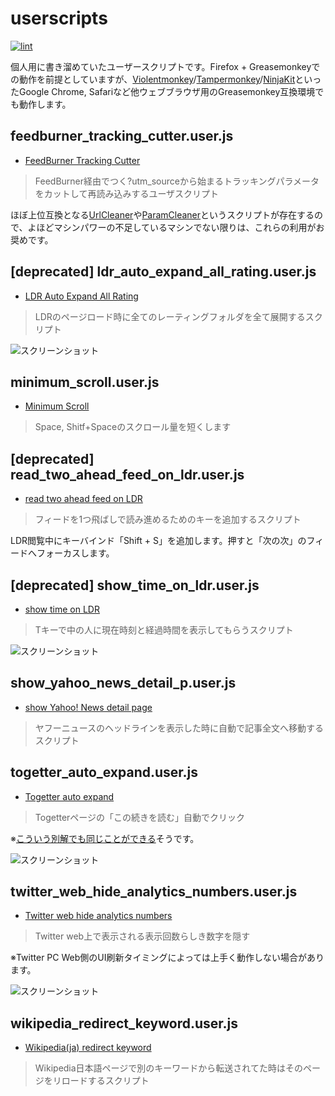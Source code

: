 userscripts
============

[![lint](https://github.com/raimon49/userscripts/actions/workflows/node-test.yml/badge.svg)](https://github.com/raimon49/userscripts/actions/workflows/node-test.yml)

個人用に書き溜めていたユーザースクリプトです。Firefox + Greasemonkeyでの動作を前提としていますが、[Violentmonkey](https://violentmonkey.github.io)/[Tampermonkey](https://www.tampermonkey.net)/[NinjaKit](http://os0x.hatenablog.com/entry/20100612/1276330696)といったGoogle Chrome, Safariなど他ウェブブラウザ用のGreasemonkey互換環境でも動作します。

feedburner\_tracking\_cutter.user.js
----------------------------------

* [FeedBurner Tracking Cutter](https://github.com/raimon49/userscripts/raw/master/feedburner_tracking_cutter.user.js)

> FeedBurner経由でつく?utm\_sourceから始まるトラッキングパラメータをカットして再読み込みするユーザスクリプト

ほぼ上位互換となる[UrlCleaner](https://github.com/ussy/greasemonkey/blob/master/urlcleaner.user.js)や[ParamCleaner](https://github.com/azu/ParamCleaner)というスクリプトが存在するので、よほどマシンパワーの不足しているマシンでない限りは、これらの利用がお奨めです。

[deprecated] ldr\_auto\_expand\_all\_rating.user.js
---------------------------------------------------

* [LDR Auto Expand All Rating](https://github.com/raimon49/userscripts/raw/master/ldr_auto_expand_all_rating.user.js)

> LDRのページロード時に全てのレーティングフォルダを全て展開するスクリプト

![スクリーンショット](http://sangoukan.xrea.jp/cgi-bin/tDiary/images/20140721_0.png)

minimum\_scroll.user.js
-----------------------

* [Minimum Scroll](https://github.com/raimon49/userscripts/raw/master/minimum_scroll.user.js)

> Space, Shitf+Spaceのスクロール量を短くします

[deprecated] read\_two\_ahead\_feed\_on\_ldr.user.js
----------------------------------------------------

* [read two ahead feed on LDR](https://github.com/raimon49/userscripts/raw/master/read_two_ahead_feed_on_ldr.user.js)

> フィードを1つ飛ばしで読み進めるためのキーを追加するスクリプト

LDR閲覧中にキーバインド「Shift + S」を追加します。押すと「次の次」のフィードへフォーカスします。

[deprecated] show\_time\_on\_ldr.user.js
----------------------------------------

* [show time on LDR](https://github.com/raimon49/userscripts/raw/master/show_time_on_ldr.user.js)

> Tキーで中の人に現在時刻と経過時間を表示してもらうスクリプト

![スクリーンショット](http://sangoukan.xrea.jp/cgi-bin/tDiary/images/20080913_1.jpg)

show\_yahoo\_news\_detail\_p.user.js
------------------------------------

* [show Yahoo! News detail page](https://github.com/raimon49/userscripts/raw/master/show_yahoo_news_detail_p.user.js)

> ヤフーニュースのヘッドラインを表示した時に自動で記事全文へ移動するスクリプト

togetter\_auto\_expand.user.js
-------------------------------

* [Togetter auto expand](https://github.com/raimon49/userscripts/raw/master/togetter_auto_expand.user.js)

> Togetterページの「この続きを読む」自動でクリック

※[こういう別解でも同じことができる](https://looxu.blogspot.com/2022/11/refactor-togetter-auto-expand.html)そうです。

![スクリーンショット](https://user-images.githubusercontent.com/221802/204266112-c4d563e4-783b-4093-8e4a-99b5adb3170b.png)

twitter\_web\_hide\_analytics\_numbers.user.js
----------------------------------------------

* [Twitter web hide analytics numbers](https://github.com/raimon49/userscripts/raw/master/twitter_web_hide_analytics_numbers.user.js)

> Twitter web上で表示される表示回数らしき数字を隠す

※Twitter PC Web側のUI刷新タイミングによっては上手く動作しない場合があります。

![スクリーンショット](![image](https://user-images.githubusercontent.com/221802/214020996-16521737-6a1e-4d1c-977d-156141075147.png))

wikipedia\_redirect\_keyword.user.js
------------------------------------

* [Wikipedia(ja) redirect keyword](https://github.com/raimon49/userscripts/raw/master/wikipedia_redirect_keyword.user.js)

> Wikipedia日本語ページで別のキーワードから転送されてた時はそのページをリロードするスクリプト
